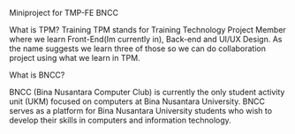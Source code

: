 Miniproject for TMP-FE BNCC

What is TPM?
Training TPM stands for Training Technology Project Member where we learn Front-End(Im currently in), Back-end and UI/UX Design.
As the name suggests we learn three of those so we can do collaboration project using what we learn in TPM.

What is BNCC?

BNCC (Bina Nusantara Computer Club) is currently the only student activity unit (UKM) focused on computers at Bina Nusantara University.
BNCC serves as a platform for Bina Nusantara University students who wish to develop their skills in computers and information technology.
